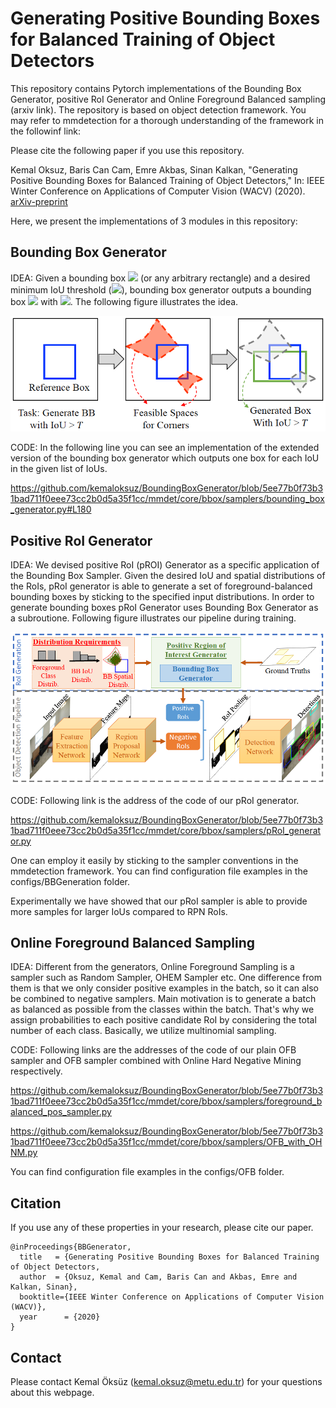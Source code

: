 
# Generating Positive Bounding Boxes for Balanced Training of Object Detectors

This repository contains Pytorch implementations of the Bounding Box Generator, positive RoI Generator and Online Foreground Balanced sampling (arxiv link). The repository is based on object detection framework. You may refer to mmdetection for a thorough understanding of the framework in the followinf link:

Please cite the following paper if you use this repository. 

Kemal Oksuz, Baris Can Cam, Emre Akbas, Sinan Kalkan, "Generating Positive Bounding Boxes for Balanced Training of Object Detectors," In: IEEE Winter Conference on Applications of Computer Vision (WACV) (2020). [arXiv-preprint](https://arxiv.org/abs/1909.09777)

Here, we present the implementations of 3 modules in this repository:

## Bounding Box Generator

IDEA: Given a bounding box <img src="https://latex.codecogs.com/gif.latex?B" /> (or any arbitrary rectangle) and a desired minimum IoU threshold (<img src="https://latex.codecogs.com/gif.latex?T" />), bounding box generator outputs a bounding box <img src="https://latex.codecogs.com/gif.latex?\hat{B}" /> with <img src="https://latex.codecogs.com/gif.latex?IoU(B,\hat{B})>T" />. The following figure illustrates the idea. 

![BB demo image](demo/BBteaser.png)

CODE: In the following line you can see an implementation of the extended version of the bounding box generator which outputs one box for each IoU in the given list of IoUs.

https://github.com/kemaloksuz/BoundingBoxGenerator/blob/5ee77b0f73b31bad711f0eee73cc2b0d5a35f1cc/mmdet/core/bbox/samplers/bounding_box_generator.py#L180

## Positive RoI Generator

IDEA: We devised positive RoI (pROI) Generator as a specific application of the Bounding Box Sampler. Given the desired IoU and spatial distributions of the RoIs, pRoI generator is able to generate a set of foreground-balanced bounding boxes by sticking to the specified input distributions. In order to generate bounding boxes pRoI Generator uses Bounding Box Generator as a subroutione. Following figure illustrates our pipeline during training.

![pRoI demo image](demo/pRoIteaser.png)

CODE: Following link is the address of the code of our pRoI generator. 

https://github.com/kemaloksuz/BoundingBoxGenerator/blob/5ee77b0f73b31bad711f0eee73cc2b0d5a35f1cc/mmdet/core/bbox/samplers/pRoI_generator.py 

One can employ it easily by sticking to the sampler conventions in the mmdetection framework. You can find configuration file examples in the configs/BBGeneration folder. 

Experimentally we have showed that our pRoI sampler is able to provide more samples for larger IoUs compared to RPN RoIs.

## Online Foreground Balanced Sampling

IDEA: Different from the generators, Online Foreground Sampling is a sampler such as Random Sampler, OHEM Sampler etc. One difference from them is that we only consider positive examples in the batch, so it can also be combined to negative samplers. Main motivation is to generate a batch as balanced as possible from the classes within the batch. That's why we assign probabilities to each positive candidate RoI by considering the total number of each class. Basically, we utilize multinomial sampling.

CODE: Following links are the addresses of the code of our plain OFB sampler and OFB sampler combined with Online Hard Negative Mining respectively. 

https://github.com/kemaloksuz/BoundingBoxGenerator/blob/5ee77b0f73b31bad711f0eee73cc2b0d5a35f1cc/mmdet/core/bbox/samplers/foreground_balanced_pos_sampler.py

https://github.com/kemaloksuz/BoundingBoxGenerator/blob/5ee77b0f73b31bad711f0eee73cc2b0d5a35f1cc/mmdet/core/bbox/samplers/OFB_with_OHNM.py

You can find configuration file examples in the configs/OFB folder. 

## Citation

If you use any of these properties in your research, please cite our paper.

```
@inProceedings{BBGenerator,
  title   = {Generating Positive Bounding Boxes for Balanced Training of Object Detectors,
  author  = {Oksuz, Kemal and Cam, Baris Can and Akbas, Emre and Kalkan, Sinan},
  booktitle={IEEE Winter Conference on Applications of Computer Vision (WACV)},
  year      = {2020}
}
```


## Contact
Please contact Kemal Öksüz (kemal.oksuz@metu.edu.tr) for your questions about this webpage.
